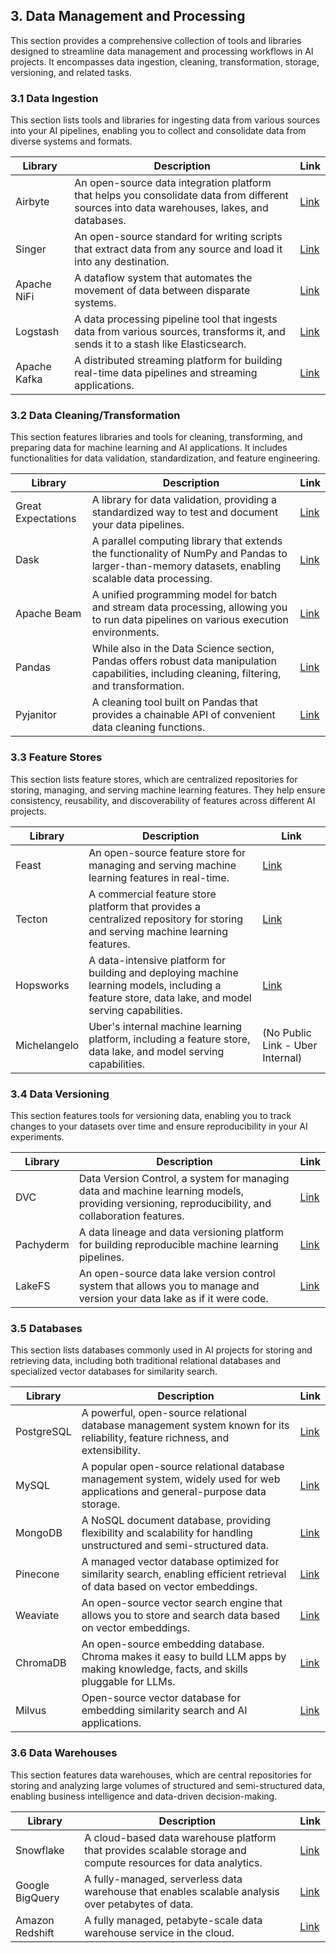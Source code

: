 ## 3. Data Management and Processing

This section provides a comprehensive collection of tools and libraries designed to streamline data management and processing workflows in AI projects. It encompasses data ingestion, cleaning, transformation, storage, versioning, and related tasks.

### 3.1 Data Ingestion

This section lists tools and libraries for ingesting data from various sources into your AI pipelines, enabling you to collect and consolidate data from diverse systems and formats.

| Library     | Description                                                                                                                                   | Link                                          |
|---------------|-----------------------------------------------------------------------------------------------------------------------------------------------|-----------------------------------------------|
| Airbyte       | An open-source data integration platform that helps you consolidate data from different sources into data warehouses, lakes, and databases.  | [Link](https://airbyte.com/)                  |
| Singer        | An open-source standard for writing scripts that extract data from any source and load it into any destination.                                 | [Link](https://www.singer.io/)               |
| Apache NiFi   | A dataflow system that automates the movement of data between disparate systems.                                                                | [Link](https://nifi.apache.org/)             |
| Logstash      | A data processing pipeline tool that ingests data from various sources, transforms it, and sends it to a stash like Elasticsearch.        | [Link](https://www.elastic.co/logstash)      |
| Apache Kafka  | A distributed streaming platform for building real-time data pipelines and streaming applications.                                                 | [Link](https://kafka.apache.org/)            |

### 3.2 Data Cleaning/Transformation

This section features libraries and tools for cleaning, transforming, and preparing data for machine learning and AI applications. It includes functionalities for data validation, standardization, and feature engineering.

| Library     | Description                                                                                                                                   | Link                                              |
|---------------|-----------------------------------------------------------------------------------------------------------------------------------------------|---------------------------------------------------|
| Great Expectations | A library for data validation, providing a standardized way to test and document your data pipelines.                                            | [Link](https://greatexpectations.io/)            |
| Dask          | A parallel computing library that extends the functionality of NumPy and Pandas to larger-than-memory datasets, enabling scalable data processing. | [Link](https://www.dask.org/)                     |
| Apache Beam   | A unified programming model for batch and stream data processing, allowing you to run data pipelines on various execution environments.                 | [Link](https://beam.apache.org/)                   |
| Pandas        | While also in the Data Science section, Pandas offers robust data manipulation capabilities, including cleaning, filtering, and transformation.         | [Link](https://pandas.pydata.org/)                |
| Pyjanitor     | A cleaning tool built on Pandas that provides a chainable API of convenient data cleaning functions. | [Link](https://pyjanitor-devs.github.io/pyjanitor/) |

### 3.3 Feature Stores

This section lists feature stores, which are centralized repositories for storing, managing, and serving machine learning features. They help ensure consistency, reusability, and discoverability of features across different AI projects.

| Library     | Description                                                                                                                                   | Link                                  |
|---------------|-----------------------------------------------------------------------------------------------------------------------------------------------|---------------------------------------|
| Feast         | An open-source feature store for managing and serving machine learning features in real-time.                                                    | [Link](https://feast.dev/)            |
| Tecton        | A commercial feature store platform that provides a centralized repository for storing and serving machine learning features.                        | [Link](https://www.tecton.ai/)        |
| Hopsworks    | A data-intensive platform for building and deploying machine learning models, including a feature store, data lake, and model serving capabilities. | [Link](https://www.hopsworks.ai/)     |
| Michelangelo  | Uber's internal machine learning platform, including a feature store, data lake, and model serving capabilities.                                  | (No Public Link - Uber Internal)       |

### 3.4 Data Versioning

This section features tools for versioning data, enabling you to track changes to your datasets over time and ensure reproducibility in your AI experiments.

| Library     | Description                                                                                                                                   | Link                                          |
|---------------|-----------------------------------------------------------------------------------------------------------------------------------------------|-----------------------------------------------|
| DVC           | Data Version Control, a system for managing data and machine learning models, providing versioning, reproducibility, and collaboration features. | [Link](https://dvc.org/)                     |
| Pachyderm     | A data lineage and data versioning platform for building reproducible machine learning pipelines.                                               | [Link](https://www.pachyderm.com/)           |
| LakeFS        | An open-source data lake version control system that allows you to manage and version your data lake as if it were code.                       | [Link](https://lakefs.io/)                  |

### 3.5 Databases

This section lists databases commonly used in AI projects for storing and retrieving data, including both traditional relational databases and specialized vector databases for similarity search.

| Library     | Description                                                                                                                                   | Link                                        |
|---------------|-----------------------------------------------------------------------------------------------------------------------------------------------|---------------------------------------------|
| PostgreSQL    | A powerful, open-source relational database management system known for its reliability, feature richness, and extensibility.                 | [Link](https://www.postgresql.org/)         |
| MySQL         | A popular open-source relational database management system, widely used for web applications and general-purpose data storage.             | [Link](https://www.mysql.com/)              |
| MongoDB       | A NoSQL document database, providing flexibility and scalability for handling unstructured and semi-structured data.                         | [Link](https://www.mongodb.com/)             |
| Pinecone      | A managed vector database optimized for similarity search, enabling efficient retrieval of data based on vector embeddings.                  | [Link](https://www.pinecone.io/)             |
| Weaviate      | An open-source vector search engine that allows you to store and search data based on vector embeddings.                                       | [Link](https://weaviate.io/)                |
| ChromaDB      | An open-source embedding database. Chroma makes it easy to build LLM apps by making knowledge, facts, and skills pluggable for LLMs.                                                        | [Link](https://www.trychroma.com/)    |
| Milvus         | Open-source vector database for embedding similarity search and AI applications.                                                                   | [Link](https://milvus.io/)    |

### 3.6 Data Warehouses

This section features data warehouses, which are central repositories for storing and analyzing large volumes of structured and semi-structured data, enabling business intelligence and data-driven decision-making.

| Library     | Description                                                                                                                                   | Link                                     |
|---------------|-----------------------------------------------------------------------------------------------------------------------------------------------|------------------------------------------|
| Snowflake     | A cloud-based data warehouse platform that provides scalable storage and compute resources for data analytics.                                    | [Link](https://www.snowflake.com/)      |
| Google BigQuery| A fully-managed, serverless data warehouse that enables scalable analysis over petabytes of data.                                                | [Link](https://cloud.google.com/bigquery) |
| Amazon Redshift| A fully managed, petabyte-scale data warehouse service in the cloud.                                                                              | [Link](https://aws.amazon.com/redshift/)  |
